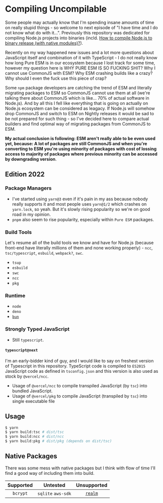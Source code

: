 # Compiling Uncompilable

Some people may actually know that I'm spending insane amounts of time on really stupid things - so welcome to next episode of "I have time and I do not know
what do with it...". Previously this repository was dedicated for compiling Node.js projects into binaries (incld.
[How to compile Node.js to binary release (with native modules)?](https://stackoverflow.com/questions/70662886/how-to-compile-node-js-to-binary-release-with-native-modules)).

Recently on my way happened new issues and a lot more questions about JavaScript itself and combination of it with TypeScript - I do not really know how long
Pure ESM is in our ecosystem because I lost track for some time, however my question here is WHY PURE ESM IS SO FUCKING SHIT? Why I cannot use CommonJS with
ESM? Why ESM crashing builds like a crazy? Why should I even the fuck use this piece of crap?

Some `npm` package developers are catching the trend of ESM and literally migrating packages to ESM so CommonJS cannot use them at all (we're talking there
about CommonJS which is like... 70% of actual software in Node.js). And by all this I fell like everything that is going on actually on Node.js ecosystem can be
considered as leagacy. If Node.js will somehow drop CommonJS and switch to ESM on Nightly releases it would be sad to be not prepared for such thing - so I've
decided here to compare actual builders and find optimal way of migrating packages from CommonJS to ESM.

**My actual conclusion is following: ESM aren't really able to be even used yet, because: A lot of packages are still CommonJS and when you're converting to ESM
you're using minority of packages with cost of lossing access to majority of packages where previous minority can be accessed by downgrading version**.

## Edition 2022

### Package Managers

-  I've started using `yarn@3` even if it's pain in my ass because nobody really supports it and most people uses `yarn@1/2` which crashes on `yarn.lock`, so
   yeah. But it's slowly rising popularity so we're on good road in my opinion.
-  `pnpm` also seem to rise popularity, especially within `Pure ESM` packages.

### Build Tools

Let's resume all of the build tools we know and have for Node.js (because front-end have literally millions of them and none working properly) - `ncc`,
`tsc/typescript`, `esbuild`, `webpack?`, `swc`.

-  `tsup`
-  `esbuild`
-  `swc`
-  `ncc`
-  `pkg`

### Runtime

-  `node`
-  `deno`
-  [`bun`](https://bun.sh/)

### Strongly Typed JavaScript

-  Still `typescript`.

#### `typescript@next`

I'm an early-bidder kind of guy, and I would like to say on freshest version of Typescript in this repository. TypeScript code is compiled to `ES2015`
JavaScript code as defined in `tsconfig.json` and this version is also used as stock by `@vercel/ncc`.

-  Usage of `@vercel/ncc` to compile transpiled JavaScript (by `tsc`) into bundled JavaScript.
-  Usage of `@vercel/pkg` to compile JavaScript (transpiled by `tsc`) into single executable file

## Usage

```bash
$ yarn
$ yarn build:tsc # dist/tsc
$ yarn build:ncc # dist/ncc
$ yarn build:pkg # dist/pkg (depends on dist/tsc)
```

## Native Packages

There was some mess with native packages but I think with flow of time I'll find a good way of including them into build.

| Supported |      Untested      |                        Unsupported                        |
| :-------: | :----------------: | :-------------------------------------------------------: |
| `bcrypt`  | `sqlite` `aws-sdk` | [`realm`](https://github.com/keinsell/typecraft/issues/6) |
